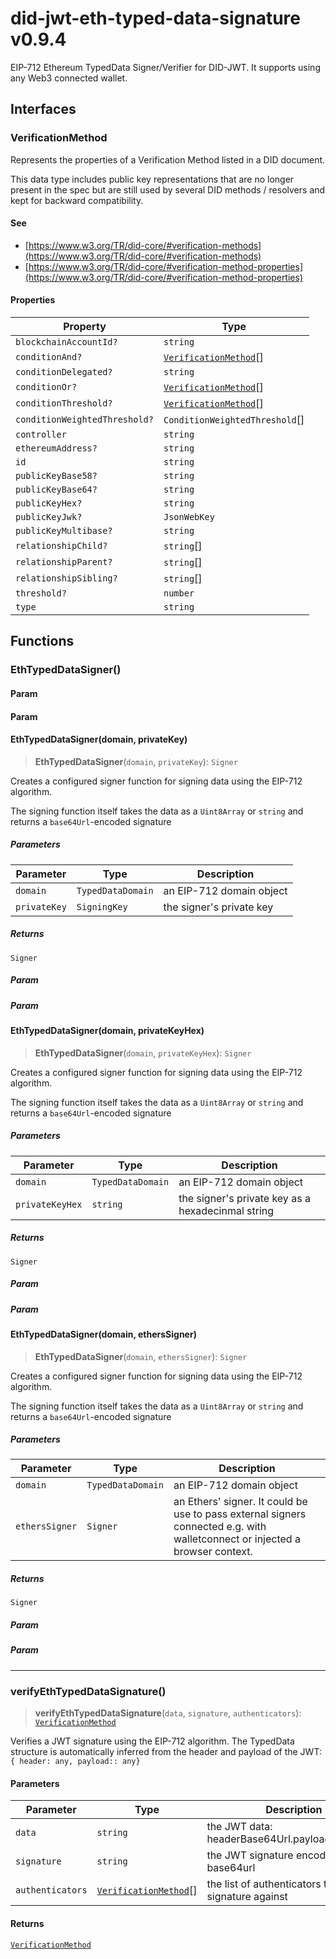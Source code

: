 # did-jwt-eth-typed-data-signature v0.9.4

EIP-712 Ethereum TypedData Signer/Verifier for DID-JWT. It supports using any Web3 connected wallet.

## Interfaces

### VerificationMethod

Represents the properties of a Verification Method listed in a DID document.

This data type includes public key representations that are no longer present in the spec but are still used by
several DID methods / resolvers and kept for backward compatibility.

#### See

 - [https://www.w3.org/TR/did-core/#verification-methods](https://www.w3.org/TR/did-core/#verification-methods)
 - [https://www.w3.org/TR/did-core/#verification-method-properties](https://www.w3.org/TR/did-core/#verification-method-properties)

#### Properties

| Property | Type |
| ------ | ------ |
| `blockchainAccountId?` | `string` |
| `conditionAnd?` | [`VerificationMethod`](API.md#verificationmethod)[] |
| `conditionDelegated?` | `string` |
| `conditionOr?` | [`VerificationMethod`](API.md#verificationmethod)[] |
| `conditionThreshold?` | [`VerificationMethod`](API.md#verificationmethod)[] |
| `conditionWeightedThreshold?` | `ConditionWeightedThreshold`[] |
| `controller` | `string` |
| `ethereumAddress?` | `string` |
| `id` | `string` |
| `publicKeyBase58?` | `string` |
| `publicKeyBase64?` | `string` |
| `publicKeyHex?` | `string` |
| `publicKeyJwk?` | `JsonWebKey` |
| `publicKeyMultibase?` | `string` |
| `relationshipChild?` | `string`[] |
| `relationshipParent?` | `string`[] |
| `relationshipSibling?` | `string`[] |
| `threshold?` | `number` |
| `type` | `string` |

## Functions

### EthTypedDataSigner()

#### Param

#### Param

#### EthTypedDataSigner(domain, privateKey)

> **EthTypedDataSigner**(`domain`, `privateKey`): `Signer`

Creates a configured signer function for signing data using the EIP-712 algorithm.

 The signing function itself takes the data as a `Uint8Array` or `string` and returns a `base64Url`-encoded signature

##### Parameters

| Parameter | Type | Description |
| ------ | ------ | ------ |
| `domain` | `TypedDataDomain` | an EIP-712 domain object |
| `privateKey` | `SigningKey` | the signer's private key |

##### Returns

`Signer`

##### Param

##### Param

#### EthTypedDataSigner(domain, privateKeyHex)

> **EthTypedDataSigner**(`domain`, `privateKeyHex`): `Signer`

Creates a configured signer function for signing data using the EIP-712 algorithm.

 The signing function itself takes the data as a `Uint8Array` or `string` and returns a `base64Url`-encoded signature

##### Parameters

| Parameter | Type | Description |
| ------ | ------ | ------ |
| `domain` | `TypedDataDomain` | an EIP-712 domain object |
| `privateKeyHex` | `string` | the signer's private key as a hexadecinmal string |

##### Returns

`Signer`

##### Param

##### Param

#### EthTypedDataSigner(domain, ethersSigner)

> **EthTypedDataSigner**(`domain`, `ethersSigner`): `Signer`

Creates a configured signer function for signing data using the EIP-712 algorithm.

 The signing function itself takes the data as a `Uint8Array` or `string` and returns a `base64Url`-encoded signature

##### Parameters

| Parameter | Type | Description |
| ------ | ------ | ------ |
| `domain` | `TypedDataDomain` | an EIP-712 domain object |
| `ethersSigner` | `Signer` | an Ethers' signer. It could be use to pass external signers connected e.g. with walletconnect or injected a browser context. |

##### Returns

`Signer`

##### Param

##### Param

***

### verifyEthTypedDataSignature()

> **verifyEthTypedDataSignature**(`data`, `signature`, `authenticators`): [`VerificationMethod`](API.md#verificationmethod)

Verifies a JWT signature using the EIP-712 algorithm. The TypedData structure is automatically inferred from the header and payload of the JWT: `{ header: any, payload:: any}`

#### Parameters

| Parameter | Type | Description |
| ------ | ------ | ------ |
| `data` | `string` | the JWT data: headerBase64Url.payloadBase64Url |
| `signature` | `string` | the JWT signature encoded in base64url |
| `authenticators` | [`VerificationMethod`](API.md#verificationmethod)[] | the list of authenticators to verify the signature against |

#### Returns

[`VerificationMethod`](API.md#verificationmethod)
